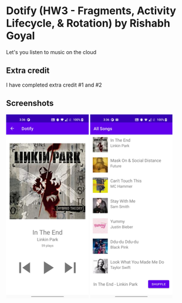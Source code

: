 
# Dotify (HW3 - Fragments, Activity Lifecycle, & Rotation) by Rishabh Goyal

Let's you listen to music on the cloud

## Extra credit
I have completed extra credit #1 and #2

## Screenshots
<img src="screenshot1.jpg" alt="Screenshot of the app" height="500" />
<img src="screenshot2.jpg" alt="Screenshot of the app" height="500" />
